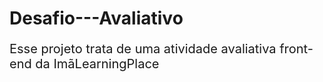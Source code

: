 # Desafio---Avaliativo
<p style = "font-size:20px;">Esse projeto trata de uma atividade avaliativa front-end da ImãLearningPlace</p>
